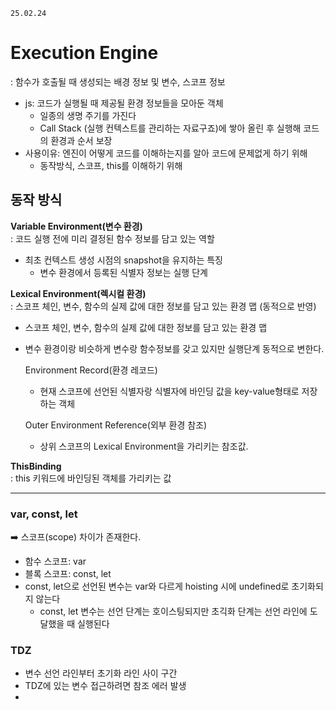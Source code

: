 `25.02.24`
# Execution Engine
: 함수가 호출될 때 생성되는 배경 정보 및 변수, 스코프 정보 
- js: 코드가 실행될 때 제공될 환경 정보들을 모아둔 객체
  - 일종의 생명 주기를 가진다
  - Call Stack (실행 컨텍스트를 관리하는 자료구죠)에 쌓아 올린 후 실행해 코드의 환경과 순서 보장
- 사용이유: 엔진이 어떻게 코드를 이해하는지를 알아 코드에 문제없게 하기 위해
  - 동작방식, 스코프, this를 이해하기 위해        

## 동작 방식
**Variable Environment(변수 환경)**  
: 코드 실행 전에 미리 결정된 함수 정보를 담고 있는 역할
- 최초 컨텍스트 생성 시점의 snapshot을 유지하는 특징
    - 변수 환경에서 등록된 식별자 정보는 실행 단계

**Lexical Environment(렉시컬 환경)**  
: 스코프 체인, 변수, 함수의 실제 값에 대한 정보를 담고 있는 환경 맵 (동적으로 반영)

- 스코프 체인, 변수, 함수의 실제 값에 대한 정보를 담고 있는 환경 맵
- 변수 환경이랑 비슷하게 변수랑 함수정보를 갖고 있지만 실행단계 동적으로 변한다.
    
    Environment Record(환경 레코드)
    
    - 현재 스코프에 선언된 식별자랑 식별자에 바인딩 값을 key-value형태로 저장하는 객체
    
    Outer Environment Reference(외부 환경 참조)
    
    - 상위 스코프의 Lexical Environment을 가리키는 참조값.

**ThisBinding**  
: this 키워드에 바인딩된 객체를 가리키는 값

---
### var, const, let
➡️ 스코프(scope) 차이가 존재한다.  

  - 함수 스코프: var
  - 블록 스코프: const, let
  - const, let으로 선언된 변수는 var와 다르게 hoisting 시에 undefined로 초기화되지 않는다
    - const, let 변수는 선언 단계는 호이스팅되지만 초긱화 단계는 선언 라인에 도달했을 때 실행된다

### TDZ
- 변수 선언 라인부터 초기화 라인 사이 구간
- TDZ에 있는 변수 접근하려면 참조 에러 발생
- 
